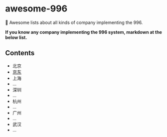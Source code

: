 # awesome-996
🤡 Awesome lists about all kinds of  company implementing the 996.

**If you know any company implementing the 996 system, markdown at the below list.**

## Contents

- 北京
 - [京东](https://www.jd.com/)
- 上海
 - ...
- 深圳
 - ...
- 杭州
 - ...
- 广州
 - ...
- 武汉
 - ...
